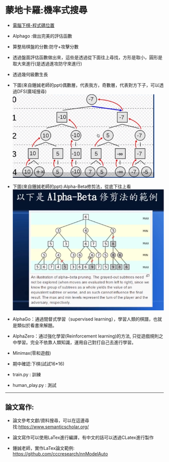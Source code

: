 # 蒙地卡羅:機率式搜尋
- [電腦下棋-程式碼位置](https://gitlab.com/ccc110/ai/-/tree/master/12-chess)
* Alphago :做出完美的評估函數
* 算整局棋盤的分數:防守+攻擊分數
* 透過盤面評估函數做出來，這些是透過從下面往上尋找，方形是取小，圓形是取大來進行(是透過進攻防守來進行)
* 透過幾何級數生長
* 下圖(來自鍾誠老師的ppt)偶數層，代表我方，奇數層，代表對方下子，可以透過DFS(廣域搜尋)
![](pictures/1.jpg)

* 下圖(來自鍾誠老師的ppt):Alpha-Beta修剪法，從底下往上看
![](pictures/2.jpg)

* AlphaGo：通過間督式學習（supervised learning），學習人類的棋譜，也就是類似於看書來解題。
* AlphaZero：通过強化學習(Reinforcement learning)的方法, 只從遊戲規則之中學習。完全不依靠人類知識，運用自己對打自己去進行學習。

* Minimax(零和遊戲)

* 期中確認:下棋(試試16*16)
* train.py : 訓練
* human_play.py : 測試

---
## 論文寫作:
- 論文參考文獻/資料搜尋，可以在這邊尋找:https://www.semanticscholar.org/

- 論文寫作可以使用LaTex進行編譯，有中文的話可以透過CLatex進行製作

- 鍾誠老師，實作LaTex論文範例: https://github.com/cccresearch/nnModelAuto

